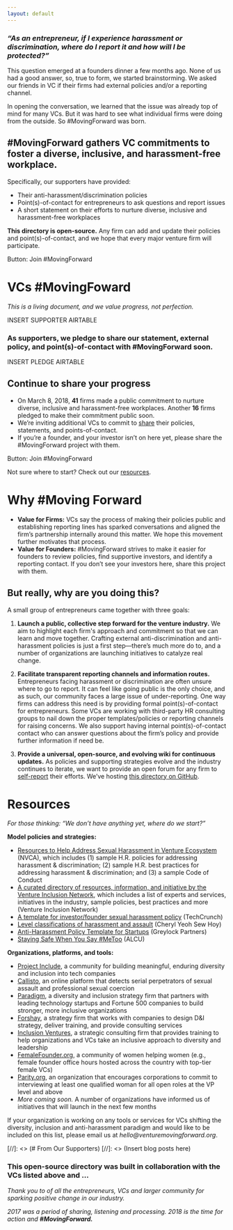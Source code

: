 ```yaml
---
layout: default
---
```



### _“As an entrepreneur, if I experience harassment or discrimination, where do I report it and how will I be protected?”_

This question emerged at a founders dinner a few months ago. None of us had a good answer, so, true to form, we started brainstorming. We asked our friends in VC if their firms had external policies and/or a reporting channel.

In opening the conversation, we learned that the issue was already top of mind for many VCs. But it was hard to see what individual firms were doing from the outside. So #MovingForward was born.


## **#MovingForward gathers VC commitments to foster a diverse, inclusive, and harassment-free workplace.**

Specifically, our supporters have provided:
* Their anti-harassment/discrimination policies
* Point(s)-of-contact for entrepreneurs to ask questions and report issues
* A short statement on their efforts to nurture diverse, inclusive and harassment-free workplaces

**This directory is open-source.** Any firm can add and update their policies and point(s)-of-contact, and we hope that every major venture firm will participate.

Button: Join #MovingForward

# VCs #MovingFoward
_This is a living document, and we value progress, not perfection._

INSERT SUPPORTER AIRTABLE

### As supporters, we pledge to share our statement, external policy, and point(s)-of-contact with #MovingForward soon. 

INSERT PLEDGE AIRTABLE

## Continue to share your progress

+ On March 8, 2018, **41** firms made a public commitment to nurture diverse, inclusive and harassment-free workplaces. Another **16** firms pledged to make their commitment public soon.
+ We’re inviting additional VCs to commit to [share](https://airtable.com/shrudsWooa1wa7sCm) their policies, statements, and points-of-contact.
+ If you’re a founder, and your investor isn’t on here yet, please share the #MovingForward project with them.

Button: Join #MovingForward

Not sure where to start? Check out our [resources](/resources).

# Why #Moving Forward
+ **Value for Firms:** VCs say the process of making their policies public and establishing reporting lines has sparked conversations and aligned the firm’s partnership internally around this matter. We hope this movement further motivates that process.
+ **Value for Founders:** #MovingForward strives to make it easier for founders to review policies, find supportive investors, and identify a reporting contact. If you don’t see your investors here, share this project with them.


## But really, why are you doing this?

 A small group of entrepreneurs came together with three goals:

 1. **Launch a public, collective step forward for the venture industry.** We aim to highlight each firm's approach and commitment so that we can learn and move together. Crafting external anti-discrimination and anti-harassment policies is just a first step––there’s much more do to, and a number of organizations are launching initiatives to catalyze real change.

 2. **Facilitate transparent reporting channels and information routes.** Entrepreneurs facing harassment or discrimination are often unsure where to go to report. It can feel like going public is the only choice, and as such, our community faces a large issue of under-reporting.
 One way firms can address this need is by providing formal point(s)-of-contact for entrepreneurs. Some VCs are working with third-party HR consulting groups to nail down the proper templates/policies or reporting channels for raising concerns.
 We also support having internal point(s)-of-contact contact who can answer questions about the firm’s policy and provide further information if need be.

 3. **Provide a universal, open-source, and evolving wiki for continuous updates.** As policies and supporting strategies evolve and the industry continues to iterate, we want to provide an open forum for any firm to [self-report](https://airtable.com/shrudsWooa1wa7sCm) their efforts. We’ve hosting [this directory on GitHub](https://github.com/WeAreMovingForward/wearemovingforward.github.io).


# [](#resources)Resources

_For those thinking: “We don’t have anything yet, where do we start?”_

**Model policies and strategies:**
* [Resources to Help Address Sexual Harassment in Venture Ecosystem](https://nvca.org/pressreleases/nvca-unveils-resources-help-address-sexual-harassment-venture-ecosystem/) (NVCA), which includes (1) sample H.R. policies for addressing harassment & discrimination; (2) sample H.R. best practices for addressing harassment & discrimination; and (3) a sample Code of Conduct
* [A curated directory of resources, information, and initiative by the Venture Inclusion Network](https://www.ventureinclusion.com/), which includes a list of experts and services, initiatives in the industry, sample policies, best practices and more (Venture Inclusion Network)
* [A template for investor/founder sexual harassment policy](https://techcrunch.com/2017/07/05/harassment-policy-template/) (TechCrunch)
* [Level classifications of harassment and assault](https://cherylyeoh.com/2017/07/03/shedding-light-on-the-black-box-of-inappropriateness/) (Cheryl Yeoh Sew Hoy)
* [Anti-Harassment Policy Template for Startups](https://news.greylock.com/anti-harassment-policy-template-for-startups-fe24a580bddf) (Greylock Partners)
* [Staying Safe When You Say #MeToo](https://www.aclu.org/blog/privacy-technology/internet-privacy/staying-safe-when-you-say-metoo) (ALCU)

**Organizations, platforms, and tools:**
* [Project Include](http://projectinclude.org/), a community for building meaningful, enduring diversity and inclusion into tech companies
* [Callisto](https://www.projectcallisto.org/), an online platform that detects serial perpetrators of sexual assault and professional sexual coercion
* [Paradigm](https://www.paradigmiq.com/), a diversity and inclusion strategy firm that partners with leading technology startups and Fortune 500 companies to build stronger, more inclusive organizations
* [Forshay](http://forshay.com/diversity-inclusion/), a strategy firm that works with companies to design D&I strategy, deliver training, and provide consulting services
* [Inclusion Ventures](http://inclusionventures.com/), a strategic consulting firm that provides training to help organizations and VCs take an inclusive approach to diversity and leadership
* [FemaleFounder.org](https://www.femalefounder.org/), a community of women helping women (e.g., female founder office hours hosted across the country with top-tier female VCs)
* [Parity.org](https://www.parity.org/), an organization that encourages corporations to commit to interviewing at least one qualified woman for all open roles at the VP level and above
* _More coming soon._  A number of organizations have informed us of initiatives that will launch in the next few months

If your organization is working on any tools or services for VCs shifting the diversity, inclusion and anti-harassment paradigm and would like to be included on this list, please email us at _hello@venturemovingforward.org_.


[//]: <> (# [](#news)From Our Supporters)
[//]: <> (Insert blog posts here)

### [](#partners)This open-source directory was built in collaboration with the VCs listed above and … 


_Thank you to of all the entrepreneurs, VCs and larger community for sparking positive change in our industry._

_2017 was a period of sharing, listening and processing. 2018 is the time for action and **#MovingForward.**_